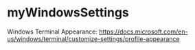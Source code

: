 # myWindowsSettings
 
Windows Terminal Appearance: https://docs.microsoft.com/en-us/windows/terminal/customize-settings/profile-appearance
